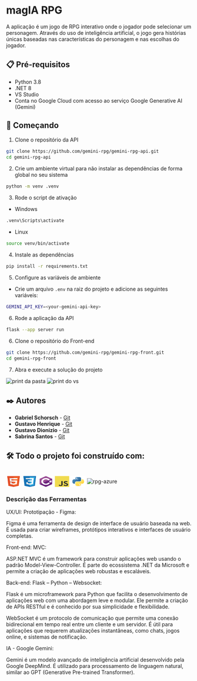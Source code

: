 # magIA RPG
A aplicação é um jogo de RPG interativo onde o jogador pode selecionar um personagem. Através do uso de inteligência artificial, o jogo gera histórias únicas baseadas nas características do personagem e nas escolhas do jogador.

## 📋 Pré-requisitos
- Python 3.8
- .NET 8
- VS Studio
- Conta no Google Cloud com acesso ao serviço Google Generative AI (Gemini) 

## 🚀 Começando
1. Clone o repositório da API
```bash
git clone https://github.com/gemini-rpg/gemini-rpg-api.git
cd gemini-rpg-api
```

2. Crie um ambiente virtual para não instalar as dependências de forma global no seu sistema
```bash
python -m venv .venv
```
3. Rode o script de ativação
- Windows
```bash
.venv\Scripts\activate
```
- Linux
```bash
source venv/bin/activate
```
4. Instale as dependências
```bash
pip install -r requirements.txt
```
5. Configure as variáveis de ambiente
- Crie um arquivo `.env` na raiz do projeto e adicione as seguintes variáveis:
```bash
GEMINI_API_KEY=<your-gemini-api-key>
```

6. Rode a aplicação da API
```bash
flask --app server run
```

6. Clone o repositório do Front-end
```bash
git clone https://github.com/gemini-rpg/gemini-rpg-front.git
cd gemini-rpg-front
```

7. Abra e execute a solução do projeto
<img width="490" alt="print da pasta" src="https://github.com/gemini-rpg/.github/assets/82419986/472e644d-7538-44ec-b90e-60068c7214ad">
<img width="482" alt="print do vs" src="https://github.com/gemini-rpg/.github/assets/82419986/8ce98f6a-da9b-45fc-a6ab-582a54b31f7e">


## ✒️ Autores

* **Gabriel Schorsch** - [Git](https://github.com/gabrielschorsch)
* **Gustavo Henrique** - [Git](https://github.com/GustavoHenriqueFerreira)
* **Gustavo Dionizio** - [Git](https://github.com/gugaSouza-dev)
* **Sabrina Santos** - [Git](https://github.com/sabrinadotsantos)

## 🛠️ Todo o projeto foi construído com:
<div style="display: inline_block"><br>
  <img align="center" alt="rpg-HTML" height="30" width="40" src="https://raw.githubusercontent.com/devicons/devicon/1119b9f84c0290e0f0b38982099a2bd027a48bf1/icons/html5/html5-original.svg">
  <img align="center" alt="rpg-CSS" height="30" width="40" src="https://raw.githubusercontent.com/devicons/devicon/master/icons/css3/css3-original.svg">
  <img align="center" alt="rpg-Csharp" height="30" width="40" src="https://raw.githubusercontent.com/devicons/devicon/1119b9f84c0290e0f0b38982099a2bd027a48bf1/icons/csharp/csharp-original.svg">
  <img align="center" alt="rpg-js" height="30" width="40" src="https://raw.githubusercontent.com/devicons/devicon/1119b9f84c0290e0f0b38982099a2bd027a48bf1/icons/javascript/javascript-original.svg">
  <img align="center" alt="rpg-expo" height="30" width="40" src="https://raw.githubusercontent.com/devicons/devicon/master/icons/python/python-original.svg">
  <img align='center' alt="rpg-azure" height="30" width="40" src="https://cdn.jsdelivr.net/gh/devicons/devicon/icons/azure/azure-original.svg" />
          
  ###

### Descrição das Ferramentas

UX/UI: Prototipação - Figma:

Figma é uma ferramenta de design de interface de usuário baseada na web. É usada para criar wireframes, protótipos interativos e interfaces de usuário completas.

Front-end: MVC:

ASP.NET MVC é um framework para construir aplicações web usando o padrão Model-View-Controller. É parte do ecossistema .NET da Microsoft e permite a criação de aplicações web robustas e escaláveis.


Back-end: Flask – Python – Websocket:

Flask é um microframework para Python que facilita o desenvolvimento de aplicações web com uma abordagem leve e modular. Ele permite a criação de APIs RESTful e é conhecido por sua simplicidade e flexibilidade.

WebSocket é um protocolo de comunicação que permite uma conexão bidirecional em tempo real entre um cliente e um servidor. É útil para aplicações que requerem atualizações instantâneas, como chats, jogos online, e sistemas de notificação. 

IA - Google Gemini:

Gemini é um modelo avançado de inteligência artificial desenvolvido pela Google DeepMind. É utilizado para processamento de linguagem natural, similar ao GPT (Generative Pre-trained Transformer).
